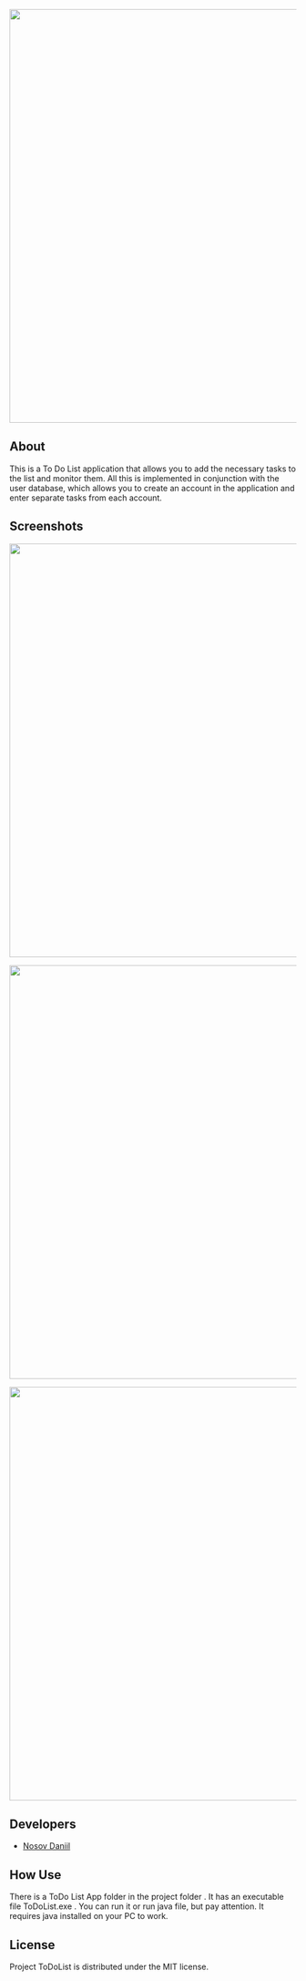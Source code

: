 <p align="center">
      <img src="https://i.ibb.co/MhQ7HRc/61997339-4b44a280-b0b1-11e9-949a-ca1209fecf5a.png" width="726">
</p>


## About

This is a To Do List application that allows you to add the necessary tasks to the list and monitor them. All this is implemented in conjunction with the user database, which allows you to create an account in the application and enter separate tasks from each account.


## Screenshots

<p align="center">
      <img src="https://i.ibb.co/qyhGv3x/imgonline-com-ua-Frame-colored-4-Zn-D9-TZs-Ng-IC8.jpg" width="726">
</p>

<p align="center">
      <img src="https://i.ibb.co/QJR1Ppq/imgonline-com-ua-Frame-colored-t-Jc-L3-Zl-CIXe-Mk-I.jpg" width="726">
</p>

<p align="center"> 
      <img src="https://i.ibb.co/bFFLPmk/imgonline-com-ua-Frame-colored-UCzt-Cfe-VP6qp-Rx-OI.jpg" width="726">
</p>


## Developers

- [Nosov Daniil](https://github.com/Besperspek123)

## How Use

There is a ToDo List App folder in the project folder . It has an executable file ToDoList.exe . You can run it or run java file, but pay attention. It requires java installed on your PC to work.

## License

Project ToDoList is distributed under the MIT license.
